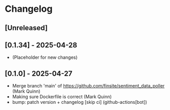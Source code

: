 # Changelog

## [Unreleased]

## [0.1.34] - 2025-04-28

- (Placeholder for new changes)

## [0.1.0] - 2025-04-27

- Merge branch 'main' of https://github.com/finsite/sentiment_data_poller (Mark
  Quinn)
- Making sure Dockerfile is correct (Mark Quinn)
- bump: patch version + changelog [skip ci] (github-actions[bot])

